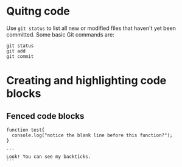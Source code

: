 # Quitng code
Use `git status` to list all new or modified files that haven't yet been committed.
Some basic Git commands are:
```
git status
git add
git commit
```
# Creating and highlighting code blocks
## Fenced code blocks
```
function test{
  console.log("notice the blank line before this function?");
}
```
````
```
Look! You can see my backticks.
```
````
